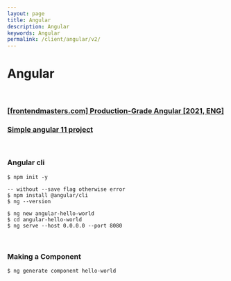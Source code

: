 ```yaml
---
layout: page
title: Angular
description: Angular
keywords: Angular
permalink: /client/angular/v2/
---
```


# Angular

<br/>

### [[frontendmasters.com] Production-Grade Angular [2021, ENG]](https://github.com/onehungrymind/fem-production-angular)

### [Simple angular 11 project](https://github.com/webmakaka/Angular-and-NgRx-Building-Real-Project-From-Scratch)

<br/>

### Angular cli

    $ npm init -y

    -- without --save flag otherwise error
    $ npm install @angular/cli
    $ ng --version

    $ ng new angular-hello-world
    $ cd angular-hello-world
    $ ng serve --host 0.0.0.0 --port 8080

<br/>

### Making a Component

    $ ng generate component hello-world
